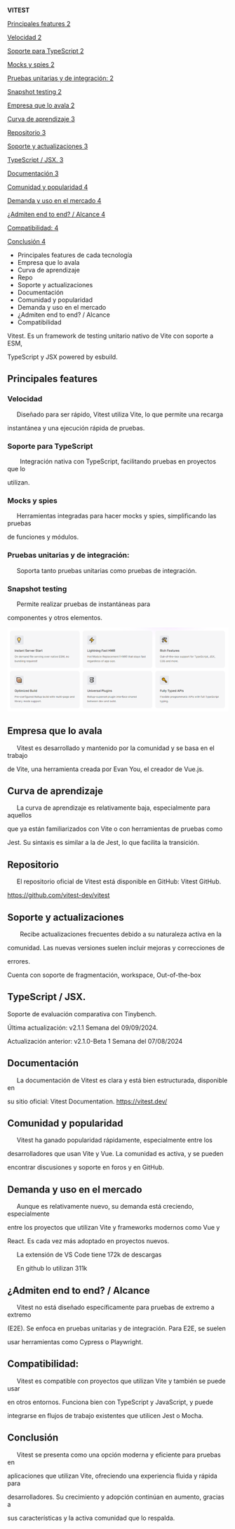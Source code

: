 

<a name="_7ud0x3sfuqzz"></a>**VITEST**

[Principales features	2](#_lka04641bfzk)

[Velocidad	2](#_h1b4a1gp8az5)

[Soporte para TypeScript	2](#_ds5x9ni5bh9i)

[Mocks y spies	2](#_7nre7ewqay2)

[Pruebas unitarias y de integración:	2](#_e6ddqrr9k8r1)

[Snapshot testing	2](#_u2gqtlpft1un)

[Empresa que lo avala	2](#_tsx1jt78gejb)

[Curva de aprendizaje	3](#_dfkzgj38tde2)

[Repositorio	3](#_dv6zcobxm2vu)

[Soporte y actualizaciones	3](#_ofr6nbyztlss)

[TypeScript / JSX.	3](#_gryhdjvgculm)

[Documentación	3](#_qqssg9fmiev8)

[Comunidad y popularidad	4](#_tkvz0y3yng5q)

[Demanda y uso en el mercado	4](#_f0b9ggl7mkk)

[¿Admiten end to end? / Alcance	4](#_d08c9pk5v46o)

[Compatibilidad:	4](#_s20pacq5zs40)

[Conclusión	4](#_r47fp8wr8kqu)


- Principales features de cada tecnología
- Empresa que lo avala 
- Curva de aprendizaje
- Repo
- Soporte y actualizaciones
- Documentación
- Comunidad y popularidad
- Demanda y uso en el mercado
- ¿Admiten end to end? / Alcance
- Compatibilidad 

Vitest. Es un framework de testing unitario nativo de Vite con soporte a ESM,

TypeScript y JSX powered by esbuild.

## <a name="_lka04641bfzk"></a>**Principales features**
### <a name="_h1b4a1gp8az5"></a>Velocidad
`   `Diseñado para ser rápido, Vitest utiliza Vite, lo que permite una recarga

instantánea y una ejecución rápida de pruebas.
### <a name="_ds5x9ni5bh9i"></a>Soporte para TypeScript
`    `Integración nativa con TypeScript, facilitando pruebas en proyectos que lo

utilizan.
### <a name="_7nre7ewqay2"></a>Mocks y spies
`   `Herramientas integradas para hacer mocks y spies, simplificando las pruebas

de funciones y módulos.
### <a name="_e6ddqrr9k8r1"></a>Pruebas unitarias y de integración:
`   `Soporta tanto pruebas unitarias como pruebas de integración.
### <a name="_u2gqtlpft1un"></a>Snapshot testing
`   `Permite realizar pruebas de instantáneas para

componentes y otros elementos.

![](Aspose.Words.b5e61b96-5403-4ee8-ac04-e88da83aada0.001.png)
## <a name="_tsx1jt78gejb"></a>**Empresa que lo avala**

`   `Vitest es desarrollado y mantenido por la comunidad y se basa en el trabajo

de Vite, una herramienta creada por Evan You, el creador de Vue.js.

## <a name="_dfkzgj38tde2"></a>**Curva de aprendizaje**

`   `La curva de aprendizaje es relativamente baja, especialmente para aquellos

que ya están familiarizados con Vite o con herramientas de pruebas como

Jest. Su sintaxis es similar a la de Jest, lo que facilita la transición.

## <a name="_dv6zcobxm2vu"></a>**Repositorio**

`   `El repositorio oficial de Vitest está disponible en GitHub: Vitest GitHub.

https://github.com/vitest-dev/vitest

## <a name="_ofr6nbyztlss"></a>**Soporte y actualizaciones**

`    `Recibe actualizaciones frecuentes debido a su naturaleza activa en la

comunidad. Las nuevas versiones suelen incluir mejoras y correcciones de

errores.

Cuenta con soporte de fragmentación, workspace, Out-of-the-box
## <a name="_gryhdjvgculm"></a>**TypeScript / JSX.**

Soporte de evaluación comparativa con Tinybench.

Última actualización: v2.1.1 Semana del 09/09/2024.

Actualización anterior: v2.1.0-Beta 1 Semana del 07/08/2024

## <a name="_qqssg9fmiev8"></a>**Documentación**

`   `La documentación de Vitest es clara y está bien estructurada, disponible en

su sitio oficial: Vitest Documentation.  https://vitest.dev/

## <a name="_tkvz0y3yng5q"></a>**Comunidad y popularidad**

`   `Vitest ha ganado popularidad rápidamente, especialmente entre los

desarrolladores que usan Vite y Vue. La comunidad es activa, y se pueden

encontrar discusiones y soporte en foros y en GitHub.

## <a name="_f0b9ggl7mkk"></a>**Demanda y uso en el mercado**

`   `Aunque es relativamente nuevo, su demanda está creciendo, especialmente

entre los proyectos que utilizan Vite y frameworks modernos como Vue y

React. Es cada vez más adoptado en proyectos nuevos.

`   `La extensión de VS Code tiene 172k de descargas 

`   `En github lo utilizan 311k 

## <a name="_d08c9pk5v46o"></a>**¿Admiten end to end? / Alcance**

`   `Vitest no está diseñado específicamente para pruebas de extremo a extremo

(E2E). Se enfoca en pruebas unitarias y de integración. Para E2E, se suelen

usar herramientas como Cypress o Playwright.

## <a name="_s20pacq5zs40"></a>**Compatibilidad:**

`   `Vitest es compatible con proyectos que utilizan Vite y también se puede usar

en otros entornos. Funciona bien con TypeScript y JavaScript, y puede

integrarse en flujos de trabajo existentes que utilicen Jest o Mocha.

## <a name="_r47fp8wr8kqu"></a>**Conclusión**
`   `Vitest se presenta como una opción moderna y eficiente para pruebas en

aplicaciones que utilizan Vite, ofreciendo una experiencia fluida y rápida para

desarrolladores. Su crecimiento y adopción continúan en aumento, gracias a

sus características y la activa comunidad que lo respalda.

